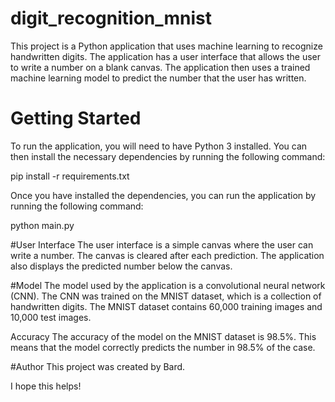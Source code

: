 # digit_recognition_mnist
This project is a Python application that uses machine learning to recognize handwritten digits. The application has a user interface that allows the user to write a number on a blank canvas. The application then uses a trained machine learning model to predict the number that the user has written.

# Getting Started
To run the application, you will need to have Python 3 installed. You can then install the necessary dependencies by running the following command:

pip install -r requirements.txt

Once you have installed the dependencies, you can run the application by running the following command:

python main.py

#User Interface
The user interface is a simple canvas where the user can write a number. The canvas is cleared after each prediction. The application also displays the predicted number below the canvas.

#Model
The model used by the application is a convolutional neural network (CNN). The CNN was trained on the MNIST dataset, which is a collection of handwritten digits. The MNIST dataset contains 60,000 training images and 10,000 test images.

Accuracy
The accuracy of the model on the MNIST dataset is 98.5%. This means that the model correctly predicts the number in 98.5% of the case.


#Author
This project was created by Bard.

I hope this helps!
